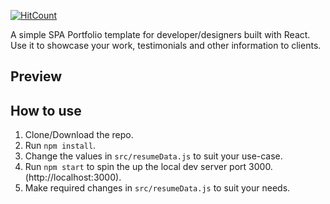 [![HitCount](http://hits.dwyl.io/rbhatia46/React-Portfolio.svg)](http://hits.dwyl.io/rbhatia46/React-Portfolio)


A simple SPA Portfolio template for developer/designers built with React. Use it to showcase your work, testimonials and other information to clients.

## Preview


## How to use
1. Clone/Download the repo.
2. Run  ``` npm install ```.
3. Change the values in ```src/resumeData.js``` to suit your use-case.
4. Run ```npm start``` to spin the up the local dev server port 3000.(http://localhost:3000).
5. Make required changes in ```src/resumeData.js``` to suit your needs.

